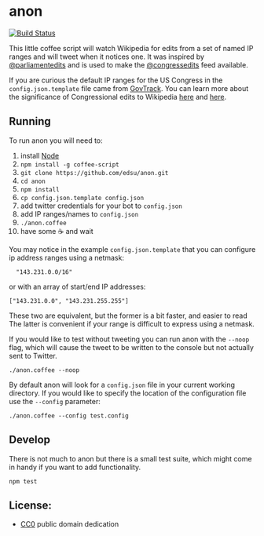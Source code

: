 # anon

[![Build Status](https://secure.travis-ci.org/edsu/anon.png)](http://travis-ci.org/edsu/anon)

This little coffee script will watch Wikipedia for edits from a set of named
IP ranges and will tweet when it notices one.  It was inspired by [@parliamentedits](https://twitter.com/parliamentedits) and is used to make the [@congressedits](https://twitter.com/congressedits) feed available. 

If you are curious the default IP ranges for the US Congress in the `config.json.template` file came from [GovTrack](https://github.com/govtrack/govtrack.us-web/blob/master/website/middleware.py).  You can learn more about the significance of Congressional edits to Wikipedia [here](https://en.wikipedia.org/wiki/U.S._Congressional_staff_edits_to_Wikipedia) and [here](https://en.wikipedia.org/wiki/Wikipedia:Congressional_staffer_edits).

## Running

To run anon you will need to:

1. install [Node](http://nodejs.org)
1. `npm install -g coffee-script`
1. `git clone https://github.com/edsu/anon.git`
1. `cd anon`
1. `npm install`
1. `cp config.json.template config.json`
1. add twitter credentials for your bot to `config.json`
1. add IP ranges/names to `config.json`
1. `./anon.coffee`
1. have some :coffee: and wait

You may notice in the example `config.json.template` that you can configure 
ip address ranges using a netmask:
    
      "143.231.0.0/16"

or with an array of start/end IP addresses:

    ["143.231.0.0", "143.231.255.255"]

These two are equivalent, but the former is a bit faster, and easier to read 
The latter is convenient if your range is difficult to express using a netmask.

If you would like to test without tweeting you can run anon with the 
`--noop` flag, which will cause the tweet to be written to the console
but not actually sent to Twitter.

    ./anon.coffee --noop

By default anon will look for a `config.json` file in your current working 
directory. If you would like to specify the location of the configuration 
file use the `--config` parameter:

    ./anon.coffee --config test.config

## Develop

There is not much to anon but there is a small test suite, which might
come in handy if you want to add functionality.

    npm test

## License: 

* [CC0](LICENSE) public domain dedication
